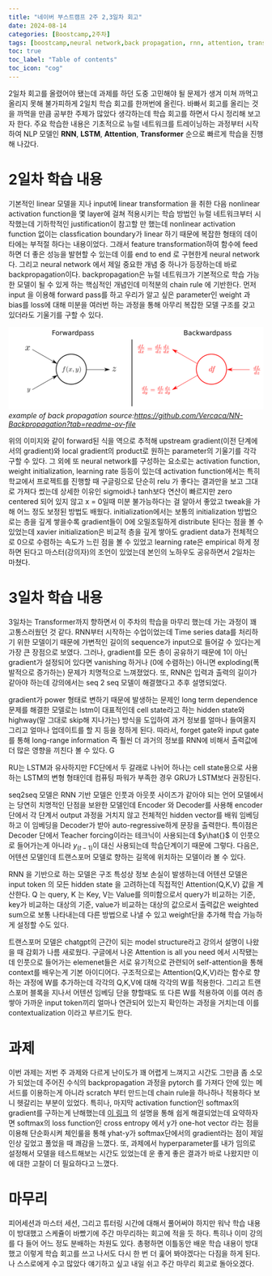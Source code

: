 ```yaml
---
title: "네이버 부스트캠프 2주 2,3일차 회고"
date: 2024-08-14
categories: [Boostcamp,2주차]
tags: [boostcamp,neural network,back propagation, rnn, attention, transformer]
toc: true
toc_label: "Table of contents"
toc_icon: "cog"
---
```


2일차 회고를 올렸어야 됐는데 과제를 하던 도중 고민해야 될 문제가 생겨 미쳐 까먹고 올리지 못해 불가피하게 2일치 학습 회고를 한꺼번에 올린다. 바빠서 회고를 올리는 것을 까먹을 만큼 공부한 주제가 많았다 생각하는데 학습 회고를 하면서 다시 정리해 보고자 한다.
주요 학습한 내용은 기초적으로 뉴럴 네트워크를 트레이닝하는 과정부터 시작하여 NLP 모델인 **RNN**, **LSTM**, **Attention**, **Transformer** 순으로 빠르게 학습을 진행해 나갔다.

# 2일차 학습 내용

기본적인 linear 모델을 지나 input에 linear transformation 을 취한 다음 nonlinear activation function을 몇 layer에 걸쳐 적용시키는 학습 방법인 뉴럴 네트워크부터 시작했는데 기하학적인 justification이 참고할 만 했는데 nonlinear activation function
없이는 classfication boundary가 linear 하기 때문에 복잡한 형태의 데이타에는 부적절 하다는 내용이었다. 그래서 feature transformation하여 함수에 feed하면 더 좋은 성능을 발현할 수 있는데 이를 end to end 로 구현한게 neural network다. 그리고 neural network
에서 제일 중요한 개념 중 하나가 등장하는데 바로 backpropagation이다. backpropagation은 뉴럴 네트워크가 기본적으로 학습 가능한 모델이 될 수 있게 하는 핵심적인 개념인데 미적분의 chain rule 에 기반한다. 먼저 input 을 이용해 forward pass를 하고 우리가 알고 싶은 parameter인
weight 과 bias를 loss에 대해 미분을 여러번 하는 과정을 통해 아무리 복잡한 모델 구조를 갖고 있더라도 기울기를 구할 수 있다.  


![back-pro](/assets/68747470733a2f2f63646e2d696d616765732d312e6d656469756d2e636f6d2f6d61782f313630302f312a71314d374c47694454697277552d344c634671375f512e706e67.png) _example of back propagation source:https://github.com/Vercaca/NN-Backpropagation?tab=readme-ov-file_


위의 이미지와 같이 forward된 식을 역으로 추적해 upstream gradient(이전 단계에서의 gradient)와 local gradient의 product로 원하는 parameter의 기울기를 각각 구할 수 있다. 그 외에 또 neural network를 구성하는 요소로는 activation function, weight initialization, learning rate 등등이 있는데
activation function에서는 특히 학교에서 프로젝트를 진행할 때 구글링으로 단순히 relu 가 좋다는 결과만을 보고 그대로 가져다 썼는데 상세한 이유인 sigmoid나 tanh보다 연산이 빠르지만 zero centered 되어 있지 않고 x = 0일때 미분 불가능하다는 걸 알아서 좋았고 tweak을 가해 어느 정도 보정된 방법도 배웠다.
initialization에서는 보통의 initialization 방법으로는 층을 깊게 쌓을수록 gradient들이 0에 오밀조밀하게 distribute 된다는 점을 볼 수 있었는데 xavier initialization은 비교적 층을 깊게 쌓아도 gradient data가 전체적으로 0으로 수렴하는 속도가 느린 점을 볼 수 있었고 learning rate은 empirical 하게 
정하면 된다고 마스터(강의자)의 조언이 있었는데 본인의 노하우도 공유하면서 2일차는 마쳤다.

# 3일차 학습 내용

3일차는 Transformer까지 향하면서 이 주차의 학습을 마무리 했는데 가는 과정이 꽤 고통스러웠던 것 같다. RNN부터 시작하는 수업이었는데 Time series data를 처리하기 위한 모델이기 때문에 가변적인 길이의 sequence가 input으로 들어갈 수 있다는게 가장 큰 장점으로 보였다. 그러나, gradient를 모든 층이 공유하기 때문에 1이 아닌 gradient가 
설정되어 있다면 vanishing 하거나 (0에 수렴하는) 아니면 exploding(폭발적으로 증가하는) 문제가 치명적으로 느껴졌었다. 또, RNN은 입력과 출력의 길이가 같아야 하는데 강의에서는 seq 2 seq 모델이 해결했다고 추후 설명되었다. 

gradient가 power 형태로 변하기 때문에 발생하는 문제인 long term dependence 문제를 해결한 모델로는 lstm이 대표적인데 cell state라고 하는 hidden state와 
highway(말 그대로 skip해 지나가는) 방식을 도입하여 과거 정보를 얼마나 들여올지 그리고 얼마나 업데이트를 할 지 등을 정하게 된다. 따라서, forget gate와 input gate 를 통해 long-range information 즉 훨씬 더 과거의 정보를 RNN에 비해서 출력값에 더 많은 영향을 끼친다 볼 수 있다. G

RU는 LSTM과 유사하지만 FC단에서 두 갈래로 나뉘어
하나는 cell state용으로 사용하는 LSTM의 변형 형태인데 컴퓨팅 파워가 부족한 경우 GRU가 LSTM보다 권장된다. 

seq2seq 모델은 RNN 기반 모델은 인풋과 아웃풋 사이즈가 같아야 되는 언어 모델에서는 당연히 치명적인 단점을 보완한 모델인데 Encoder 와 Decoder를 사용해 encoder 단에서 각 단계서 output 과정을 거치지 않고 전체적인 hidden vector를 배워 임베딩하고 이 임베딩을 Decoder가 받아 auto-regressive하게 문장을 출력한다. 특이점은 Decoder 단에서 Teacher forcing이라는 테크닉이 사용되는데 $y\hat{}$ 이 인풋으로 들어가는게 아니라 $y_(t-1)$이 대신 사용되는데 학습단계이기 때문에 그렇다. 다음은, 어텐션 모델인데 트랜스포머 모델로 향하는 길목에 위치하는 모델이라 볼 수 있다.

RNN 을 기반으로 하는 모델은 구조 특성상 정보 손실이 발생하는데 어텐션 모델은 input token 의 모든 hidden state 을 고려하는데 직접적인 Attention(Q,K,V) 값을 계산한다. Q 는 query, K 는 Key, V는 Value를 의미함으로서 query가 비교하는 기준, key가 비교하는 대상의 기준, value가 비교하는 대상의 값으로서 출력값은 weighted sum으로 보통 나타내는데 다른 방법으로 나낼 수 있고 weight단을 추가해 학습 가능하게 설정할 수도 있다.  

트랜스포머 모델은 chatgpt의 근간이 되는 model structure라고 강의서 설명이 나왔을 때 감회가 나름 새로웠다. 구글에서 나온 Attention is all you need 에서 시작됐는데 인풋으로 들어가는 elemenet들은 서로 유기적으로 관련되어 self-attention을 통해 context를 배우는게 기본 아이디어다. 구조적으로는 Attention(Q,K,V)라는 함수로 향하는 과정에 W를 추가하는데 각각의 Q,K,V에 대해 각각의 W를 적용한다. 그리고 트랜스포머 블록을 지나서 어텐션 임베딩 단을 향할때도 또 다른 W를 적용하여 이를 여러 층 쌓아 가까운 input token끼리 얼마나 연관되어 있는지 확인하는 과정을 거치는데 이를 contextualization 이라고 부르기도 한다.  

# 과제

이번 과제는 저번 주 과제와 다르게 난이도가 꽤 어렵게 느껴지고 시간도 그만큼 좀 소모가 되었는데 주어진 수식의 backpropagation 과정을 pytorch 를 가져다 안에 있는 메서드를 이용하는게 아니라 scratch 부터 만드는데 chain rule을 하나하나 적용하다 보니 헷갈리는 부분이 있었다. 특히나, 마지막 activation function인 softmax의 gradient를 구하는게 난해했는데 [이 링크](https://www.michaelpiseno.com/blog/2021/softmax-gradient/) 의 설명을 통해 쉽게 해결되었는데 요약하자면 softmax의 loss function인 cross entropy 에서 y가 one-hot vector 라는 점을 이용해 단순화시켜 체인룰을 통해 yhat-y가 softmax단에서의 gradient라는 점이 제일 인상 깊었고 풀었을 때 쾌감을 느꼈다. 또, 과제에서 hyperparameter를 내가 임의로 설정해서 모델을 테스트해보는 시간도 있었는데 운 좋게 좋은 결과가 바로 나왔지만 이에 대한 고찰이 더 필요하다고 느꼈다.

# 마무리
피어세션과 마스터 세션, 그리고 튜터링 시간에 대해서 풀어써야 하지만 워낙 학습 내용이 방대했고 스케쥴이 바빴기에 주간 마무리하는 회고에 적을 듯 하다. 특히나 이미 강의를 다 들어 어느 정도 분배하는 차원도 있다. 총평하면 이틀동안 배운 학습 내용이 방대했고 이렇게 학습 회고를 쓰고 나서도 다시 한 번 더 훑어 봐야겠다는 다짐을 하게 된다. 나 스스로에게 수고 많았다 얘기하고 싶고 내일 쉬고 주간 마무리 회고로 돌아오겠다.
